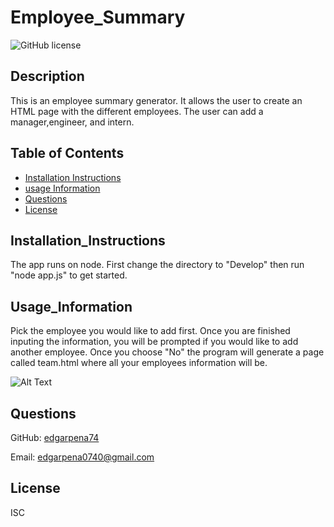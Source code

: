 # Employee_Summary

![GitHub license](https://img.shields.io/badge/license-ISC-blue.svg)

## Description

This is an employee summary generator. It allows the user to create an HTML page with the different employees. The user can add a manager,engineer, and intern.

## Table of Contents

- [Installation Instructions](#Installation_Instructions)
- [usage Information](#Usage_Information)
- [Questions](#Questions)
- [License](#License)

## Installation_Instructions

The app runs on node. First change the directory to "Develop" then run "node app.js" to get started.

## Usage_Information

Pick the employee you would like to add first. Once you are finished inputing the information, you will be prompted if you would like to add another employee. Once you choose "No" the program will generate a page called team.html where all your employees information will be.

![Alt Text](https://drive.google.com/file/d/1jk87CzRMmi2D4EEEpQ7Qd5N-Yfg_vabW/preview)

## Questions

GitHub: [edgarpena74](https://github.com/edgarpena74)

Email: edgarpena0740@gmail.com

## License

ISC
